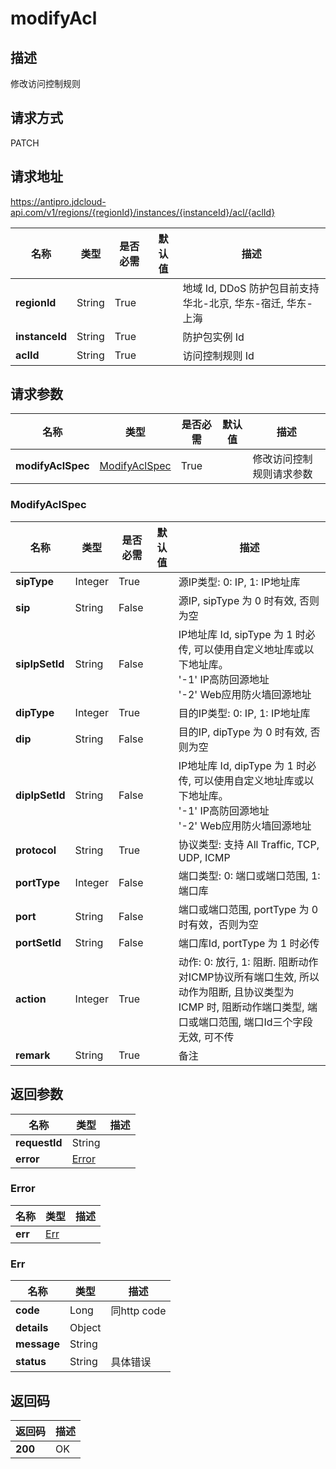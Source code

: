 # modifyAcl


## 描述
修改访问控制规则

## 请求方式
PATCH

## 请求地址
https://antipro.jdcloud-api.com/v1/regions/{regionId}/instances/{instanceId}/acl/{aclId}

|名称|类型|是否必需|默认值|描述|
|---|---|---|---|---|
|**regionId**|String|True| |地域 Id, DDoS 防护包目前支持华北-北京, 华东-宿迁, 华东-上海|
|**instanceId**|String|True| |防护包实例 Id|
|**aclId**|String|True| |访问控制规则 Id|

## 请求参数
|名称|类型|是否必需|默认值|描述|
|---|---|---|---|---|
|**modifyAclSpec**|[ModifyAclSpec](modifyacl#modifyaclspec)|True| |修改访问控制规则请求参数|

### <div id="modifyaclspec">ModifyAclSpec</div>
|名称|类型|是否必需|默认值|描述|
|---|---|---|---|---|
|**sipType**|Integer|True| |源IP类型: 0: IP, 1: IP地址库|
|**sip**|String|False| |源IP, sipType 为 0 时有效, 否则为空|
|**sipIpSetId**|String|False| |IP地址库 Id, sipType 为 1 时必传, 可以使用自定义地址库或以下地址库。<br>'-1' IP高防回源地址<br>'-2' Web应用防火墙回源地址|
|**dipType**|Integer|True| |目的IP类型: 0: IP, 1: IP地址库|
|**dip**|String|False| |目的IP, dipType 为 0 时有效, 否则为空|
|**dipIpSetId**|String|False| |IP地址库 Id, dipType 为 1 时必传, 可以使用自定义地址库或以下地址库。<br>'-1' IP高防回源地址<br>'-2' Web应用防火墙回源地址|
|**protocol**|String|True| |协议类型: 支持 All Traffic, TCP, UDP, ICMP|
|**portType**|Integer|False| |端口类型: 0: 端口或端口范围, 1: 端口库|
|**port**|String|False| |端口或端口范围, portType 为 0 时有效，否则为空|
|**portSetId**|String|False| |端口库Id, portType 为 1 时必传|
|**action**|Integer|True| |动作: 0: 放行, 1: 阻断. 阻断动作对ICMP协议所有端口生效, 所以动作为阻断, 且协议类型为 ICMP 时, 阻断动作端口类型, 端口或端口范围, 端口Id三个字段无效, 可不传|
|**remark**|String|True| |备注|

## 返回参数
|名称|类型|描述|
|---|---|---|
|**requestId**|String| |
|**error**|[Error](modifyacl#error)| |

### <div id="error">Error</div>
|名称|类型|描述|
|---|---|---|
|**err**|[Err](modifyacl#err)| |
### <div id="err">Err</div>
|名称|类型|描述|
|---|---|---|
|**code**|Long|同http code|
|**details**|Object| |
|**message**|String| |
|**status**|String|具体错误|

## 返回码
|返回码|描述|
|---|---|
|**200**|OK|
